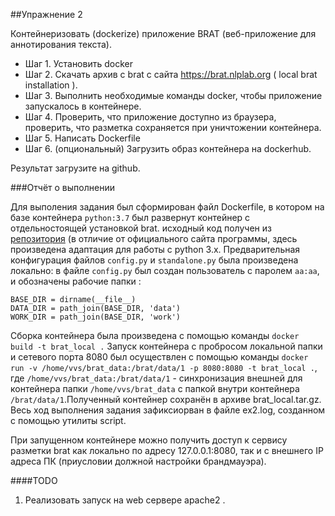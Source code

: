 

##Упражнение 2


Контейнеризовать (dockerize) приложение BRAT (веб-приложение для аннотирования
текста).


- Шаг 1. Установить docker
- Шаг 2. Скачать архив с brat с сайта https://brat.nlplab.org ( local brat installation ).
- Шаг 3. Выполнить необходимые команды docker, чтобы приложение запускалось в контейнере.
- Шаг 4. Проверить, что приложение доступно из браузера, проверить, что разметка сохраняется при уничтожении контейнера.
- Шаг 5. Написать Dockerfile
- Шаг 6. (опциональный) Загрузить образ контейнера на dockerhub.


Результат загрузите на github.



###Отчёт о выполнении


Для выполения задания  был сформирован файл Dockerfile, в котором на базе контейнера `python:3.7` был развернут контейнер с отдельностоящей установкой brat. исходный код получен из [репозитория](https://github.com/nlplab/brat) (в отличие от официального сайта программы, здесь произведена адаптация для работы с python 3.х. Предварительная конфигурация файлов `config.py` и `standalone.py` была произведена локально: в файле `config.py` был создан пользователь с паролем `аа:аа`, и обозначены рабочие папки :

```
BASE_DIR = dirname(__file__)
DATA_DIR = path_join(BASE_DIR, 'data')
WORK_DIR = path_join(BASE_DIR, 'work')
```


Сборка контейнера была произведена с помощью команды `docker build -t brat_local .`
Запуск контейнера с пробросом локальной папки и сетевого порта 8080 был осуществлен с помощью команды `docker run -v /home/vvs/brat_data:/brat/data/1 -p 8080:8080 -t brat_local .`, где `/home/vvs/brat_data:/brat/data/1` - синхронизация внешней для контейнера папки   `/home/vvs/brat_data` с папкой внутри контейнера `/brat/data/1`.Полученный контейнер сохранён в архиве brat_local.tar.gz.
Весь ход выполнения задания зафиксиорван в файле ex2.log, созданном с помощью утилиты script.
		
		
При запущенном контейнере можно получить доступ к сервису разметки brat как локально по адресу 127.0.0.1:8080, так и с внешнего IP адреса ПК (приусловии должной настройки брандмауэра).



####TODO


1. Реализовать запуск на web сервере apache2 .
